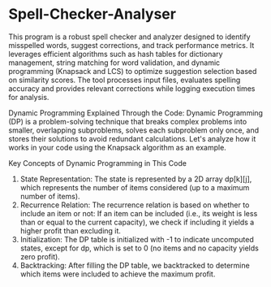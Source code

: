 # Spell-Checker-Analyser
This program is a robust spell checker and analyzer designed to identify misspelled words, suggest corrections, and track performance metrics. It leverages efficient algorithms such as hash tables for dictionary management, string matching for word validation, and dynamic programming (Knapsack and LCS) to optimize suggestion selection based on similarity scores. The tool processes input files, evaluates spelling accuracy and provides relevant corrections while logging execution times for analysis.

Dynamic Programming Explained Through the Code:
Dynamic Programming (DP) is a problem-solving technique that breaks complex problems into smaller, overlapping subproblems, solves each subproblem only once, and stores their solutions to avoid redundant calculations. Let's analyze how it works in your code using the Knapsack algorithm as an example.


Key Concepts of Dynamic Programming in This Code
1. State Representation: The state is represented by a 2D array dp[k][j], which represents the number of items considered (up to a maximum number of items).
2. Recurrence Relation: The recurrence relation is based on whether to include an item or not: If an item can be included (i.e., its weight is less than or equal to the current capacity), we check if including it yields a higher profit than excluding it.
3. Initialization: The DP table is initialized with -1 to indicate uncomputed states, except for dp, which is set to 0 (no items and no capacity yields zero profit).
4. Backtracking: After filling the DP table, we backtracked to determine which items were included to achieve the maximum profit.
